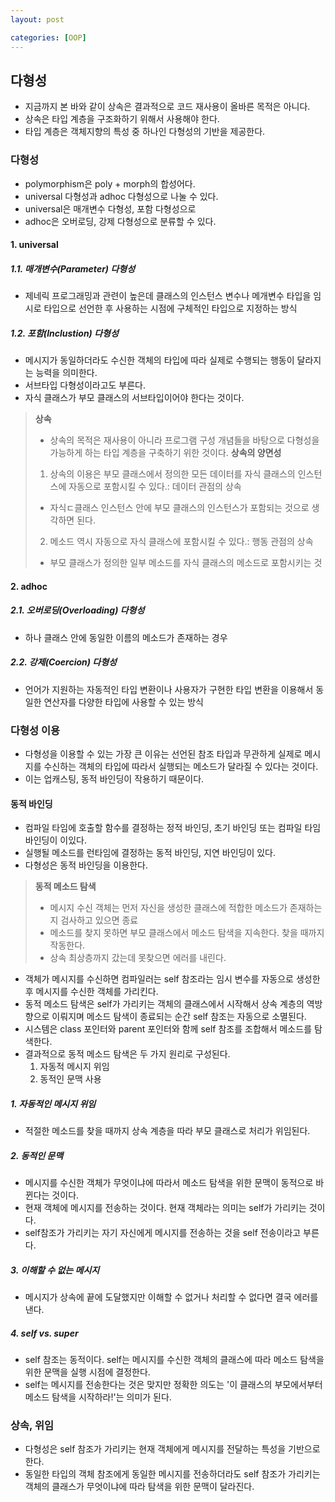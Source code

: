 ```yaml
---
layout: post

categories: [OOP]
---
```


## 다형성

- 지금까지 본 바와 같이 상속은 결과적으로 코드 재사용이 올바른 목적은 아니다.
- 상속은 타입 계층을 구조화하기 위해서 사용해야 한다.
- 타입 계층은 객체지향의 특성 중 하나인 다형성의 기반을 제공한다.


### 다형성
- polymorphism은 poly + morph의 합성어다.
- universal 다형성과 adhoc 다형성으로 나눌 수 있다.
- universal은 매개변수 다형성, 포함 다형성으로
- adhoc은 오버로딩, 강제 다형성으로 분류할 수 있다.
#### 1. universal
##### 1.1. 매개변수(Parameter) 다형성
- 제네릭 프로그래밍과 관련이 높은데 클래스의 인스턴스 변수나 메개변수 타입을 임시로 타입으로 선언한 후 사용하는 시점에 구체적인 타입으로 지정하는 방식
##### 1.2. 포함(Inclustion) 다형성
- 메시지가 동일하더라도 수신한 객체의 타입에 따라 실제로 수행되는 행동이 달라지는 능력을 의미한다.
- 서브타입 다형성이라고도 부른다.
- 자식 클래스가 부모 클래스의 서브타입이어야 한다는 것이다.
> **상속**
> - 상속의 목적은 재사용이 아니라 프로그램 구성 개념들을 바탕으로 다형성을 가능하게 하는 타입 계층을 구축하기 위한 것이다.
> **상속의 양면성**
> 1. 상속의 이용은 부모 클래스에서 정의한 모든 데이터를 자식 클래스의 인스턴스에 자동으로 포함시킬 수 있다.: 데이터 관점의 상속
>   - 자식ㄷ클래스 인스턴스 안에 부모 클래스의 인스턴스가 포함되는 것으로 생각하면 된다.
> 2. 메소드 역시 자동으로 자식 클래스에 포함시킬 수 있다.: 행동 관점의 상속
>   - 부모 클래스가 정의한 일부 메소드를 자식 클래스의 메소드로 포함시키는 것
>


#### 2. adhoc
##### 2.1. 오버로딩(Overloading) 다형성
- 하나 클래스 안에 동일한 이름의 메소드가 존재하는 경우
##### 2.2. 강제(Coercion) 다형성
- 언어가 지원하는 자동적인 타입 변환이나 사용자가 구현한 타입 변환을 이용해서 동일한 연산자를 다양한 타입에 사용할 수 있는 방식

### 다형성 이용
- 다형성을 이용할 수 있는 가장 큰 이유는 선언된 참조 타입과 무관하게 실제로 메시지를 수신하는 객체의 타입에 따라서 실행되는 메소드가 달라질 수 있다는 것이다.
- 이는 업캐스팅, 동적 바인딩이 작용하기 때문이다.

#### 동적 바인딩
- 컴파일 타임에 호출할 함수를 결정하는 정적 바인딩, 초기 바인딩 또는 컴파일 타임 바인딩이 이있다.
- 실행될 메소드를 런타임에 결정하는 동적 바인딩, 지연 바인딩이 있다.
- 다형성은 동적 바인딩을 이용한다.

> **동적 메소드 탐색**
> - 메시지 수신 객체는 먼저 자신을 생성한 클래스에 적합한 메소드가 존재하는지 검사하고 있으면 종료
> - 메소드를 찾지 못하면 부모 클래스에서 메소드 탐색을 지속한다. 찾을 때까지 작동한다.
> - 상속 최상층까지 갔는데 못찾으면 에러를 내린다.

- 객체가 메시지를 수신하면 컴파일러는 self 참조라는 임시 변수를 자동으로 생성한 후 메시지를 수신한 객체를 가리킨다.
- 동적 메소드 탐색은 self가 가리키는 객체의 클래스에서 시작해서 상속 계층의 역방향으로 이뤄지며 메소드 탐색이 종료되는 순간 self 참조는 자동으로 소멸된다.
- 시스템은 class 포인터와 parent 포인터와 함께 self 참조를 조합해서 메소드를 탐색한다.
- 결과적으로 동적 메소드 탐색은 두 가지 원리로 구성된다.
  1. 자동적 메시지 위임
  2. 동적인 문맥 사용


##### 1. 자동적인 메시지 위임
- 적절한 메소드를 찾을 때까지 상속 계층을 따라 부모 클래스로 처리가 위임된다.
##### 2. 동적인 문맥
- 메시지를 수신한 객체가 무엇이냐에 따라서 메소드 탐색을 위한 문맥이 동적으로 바뀐다는 것이다.
- 현재 객체에 메시지를 전송하는 것이다. 현재 객체라는 의미는 self가 가리키는 것이다.
- self참조가 가리키는 자기 자신에게 메시지를 전송하는 것을 self 전송이라고 부른다.

##### 3. 이해할 수 없는 메시지
- 메시지가 상속에 끝에 도달했지만 이해할 수 없거나 처리할 수 없다면 결국 에러를 낸다.

##### 4. self vs. super
- self 참조는 동적이다. self는 메시지를 수신한 객체의 클래스에 따라 메소드 탐색을 위한 문맥을 실행 시점에 결정한다.
- self는 메시지를 전송한다는 것은 맞지만 정확한 의도는 '이 클래스의 부모에서부터 메소드 탐색을 시작하라!'는 의미가 된다.


### 상속, 위임
- 다형성은 self 참조가 가리키는 현재 객체에게 메시지를 전달하는 특성을 기반으로 한다.
- 동일한 타입의 객체 참조에게 동일한 메시지를 전송하더라도 self 참조가 가리키는 객체의 클래스가 무엇이냐에 따라 탐색을 위한 문맥이 달라진다.

